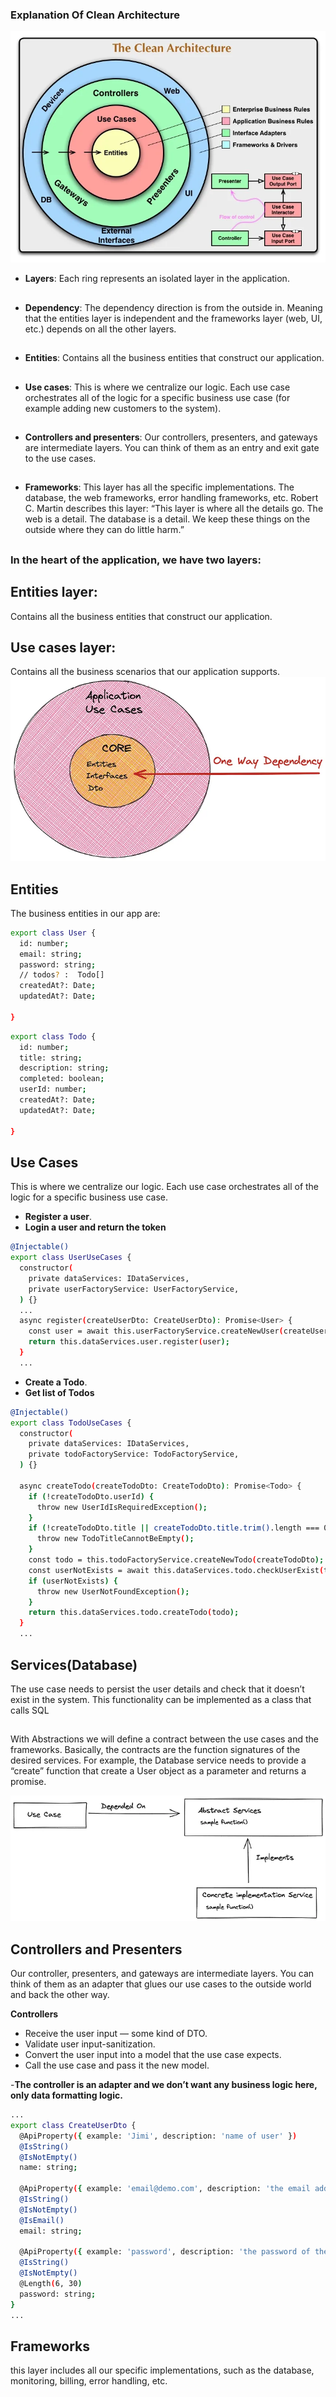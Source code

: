 
###  Explanation Of Clean Architecture
![diagram](./doc-images/clean-arc.jpg)
- **Layers**: Each ring represents an isolated layer in the application.
## 
- **Dependency**: The dependency direction is from the outside in. Meaning that the entities layer is independent and the frameworks layer (web, UI, etc.) depends on all the other layers.
## 
- **Entities**: Contains all the business entities that construct our application.
## 
- **Use cases**: This is where we centralize our logic. Each use case orchestrates all of the logic for a specific business use case (for example adding new customers to the system).
## 
- **Controllers and presenters**: Our controllers, presenters, and gateways are intermediate layers. You can think of them as an entry and exit gate to the use cases.
## 
- **Frameworks**: This layer has all the specific implementations. The database, the web frameworks, error handling frameworks, etc. Robert C. Martin describes this layer: “This layer is where all the details go. The web is a detail. The database is a detail. We keep these things on the outside where they can do little harm.”
##
### In the heart of the application, we have two layers:
## Entities layer: 
Contains all the business entities that construct our application.
## Use cases layer: 
Contains all the business scenarios that our application supports.
![diagram](./doc-images/oneway.webp)

## Entities
The business entities in our app are:
```bash
export class User {
  id: number;
  email: string;
  password: string;
  // todos? :  Todo[]
  createdAt?: Date;
  updatedAt?: Date;

}
```
```bash
export class Todo {
  id: number;
  title: string;
  description: string;
  completed: boolean;
  userId: number;
  createdAt?: Date;
  updatedAt?: Date;

}
```

## Use Cases
This is where we centralize our logic. Each use case orchestrates all of the logic for a specific business use case.
- **Register a user**.
- **Login a user and return the token**
```bash
@Injectable()
export class UserUseCases {
  constructor(
    private dataServices: IDataServices,
    private userFactoryService: UserFactoryService,
  ) {}
  ...
  async register(createUserDto: CreateUserDto): Promise<User> {
    const user = await this.userFactoryService.createNewUser(createUserDto);
    return this.dataServices.user.register(user);
  }
  ...
```
- **Create a Todo**.
- **Get list of Todos**
```bash
@Injectable()
export class TodoUseCases {
  constructor(
    private dataServices: IDataServices,
    private todoFactoryService: TodoFactoryService,
  ) {}

  async createTodo(createTodoDto: CreateTodoDto): Promise<Todo> {
    if (!createTodoDto.userId) {
      throw new UserIdIsRequiredException();
    }
    if (!createTodoDto.title || createTodoDto.title.trim().length === 0) {
      throw new TodoTitleCannotBeEmpty();
    }
    const todo = this.todoFactoryService.createNewTodo(createTodoDto);
    const userNotExists = await this.dataServices.todo.checkUserExist(todo.userId);
    if (userNotExists) {
      throw new UserNotFoundException();
    }
    return this.dataServices.todo.createTodo(todo);
  }
  ...
```
## Services(Database)
The use case needs to persist the user details and check that it doesn’t exist in the system. 
This functionality can be implemented as a class that calls SQL 
##
With Abstractions we will define a contract between the use cases and the frameworks.
Basically, the contracts are the function signatures of the desired services.
For example, the Database service needs to provide 
a “create” function that create a User object as a parameter and returns a promise.

![diagram](./doc-images/abstract.webp)

## Controllers and Presenters
Our controller, presenters, and gateways are intermediate layers. You can think of them as an adapter that glues our use cases to the outside world and back the other way.

**Controllers**
- Receive the user input — some kind of DTO.
- Validate user input-sanitization.
- Convert the user input into a model that the use case expects.  
- Call the use case and pass it the new model.

-**The controller is an adapter and we don’t want any business logic here, only data formatting logic.**
```bash
...
export class CreateUserDto {
  @ApiProperty({ example: 'Jimi', description: 'name of user' })
  @IsString()
  @IsNotEmpty()
  name: string;

  @ApiProperty({ example: 'email@demo.com', description: 'the email address' })
  @IsString()
  @IsNotEmpty()
  @IsEmail()
  email: string;

  @ApiProperty({ example: 'password', description: 'the password of the user' })
  @IsString()
  @IsNotEmpty()
  @Length(6, 30)
  password: string;
}
...
```

## Frameworks
this layer includes all our specific implementations, such as the database, monitoring, billing, error handling, etc.
